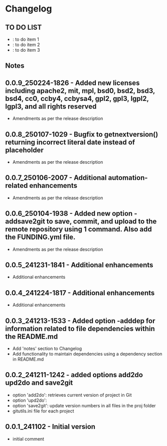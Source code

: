 # Changelog

## TO DO LIST
- : to do item 1
- : to do item 2
- : to do item 3

## Notes

## 0.0.9_250224-1826 - Added new licenses including apache2, mit, mpl, bsd0, bsd2, bsd3, bsd4, cc0, ccby4, ccbysa4, gpl2, gpl3, lgpl2, lgpl3, and all rights reserved
-  Amendments as per the release description

## 0.0.8_250107-1029 - Bugfix to getnextversion() returning incorrect literal date instead of placeholder
-  Amendments as per the release description

## 0.0.7_250106-2007 - Additional automation-related enhancements
-  Amendments as per the release description

## 0.0.6_250104-1938 - Added new option -addsave2git to save, commit, and upload to the remote repository using 1 command. Also add the FUNDING.yml file.
-  Amendments as per the release description

## 0.0.5_241231-1841 - Additional enhancements
-  Additional enhancements

## 0.0.4_241224-1817 - Additional enhancements
-  Additional enhancements

## 0.0.3_241213-1533 - Added option -adddep for information related to file dependencies within the README.md
-  Add 'notes' section to Changelog
-  Add functionality to maintain dependencies using a dependency section in README.md

## 0.0.2_241211-1242 - added options add2do upd2do and save2git
-  option 'add2do': retrieves current version of project in Git
-  option 'upd2do':
-  option 'save2git': update version numbers in all files in the proj folder
-  gitutils.ini file for each project

## 0.0.1_241102 - Initial version
- initial comment
